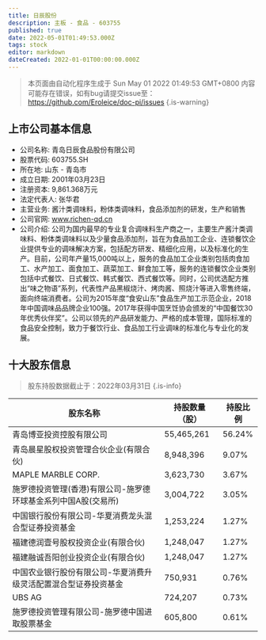 ```yaml
---
title: 日辰股份
description: 主板 - 食品 - 603755
published: true
date: 2022-05-01T01:49:53.000Z
tags: stock
editor: markdown
dateCreated: 2022-01-01T00:00:00.000Z
---
```


> 本页面由自动化程序生成于 Sun May 01 2022 01:49:53 GMT+0800
> 内容可能存在错误，如有bug请提交issue至：https://github.com/Eroleice/doc-pi/issues
{.is-warning}

## 上市公司基本信息
- 公司名称: 青岛日辰食品股份有限公司
- 股票代码: 603755.SH
- 所在地: 山东 - 青岛市
- 成立日期: 2001年03月23日
- 注册资本: 9,861.368万元
- 法定代表人: 张华君
- 主营业务: 酱汁类调味料，粉体类调味料，食品添加剂的研发，生产和销售
- 公司官网: www.richen-qd.cn
- 公司介绍: 公司为国内最早的专业复合调味料生产商之一，主要生产酱汁类调味料、粉体类调味料以及少量食品添加剂，旨在为食品加工企业、连锁餐饮企业提供专业的调味解决方案，包括配方研发、精细化应用，以及标准化的生产。目前，公司年产量15,000吨以上，服务的食品加工企业类别包括肉食加工、水产加工、面食加工、蔬菜加工、鲜食加工等，服务的连锁餐饮企业类别包括中式餐饮、日式餐饮、韩式餐饮、西式餐饮等。同时，公司优选配方推出“味之物语”系列，代表性产品黑椒烧汁、烤肉酱、照烧汁等进入零售终端，面向终端消费者。公司为2015年度“食安山东”食品生产加工示范企业，2018年中国调味品品牌企业100强。2017年获得中国烹饪协会颁发的“中国餐饮30年优秀伙伴奖”。公司以领先的产品研发能力、严格的成本管理，国际标准的食品安全控制，致力于餐饮行业、食品加工行业调味的标准化与专业化的发展。


## 十大股东信息
> 股东持股数据截止于：2022年03月31日
{.is-info}

| 股东名称 | 持股数量（股） | 持股比例 |
| --- | --- | --- |
| 青岛博亚投资控股有限公司 | 55,465,261 | 56.24% |
| 青岛晨星股权投资管理合伙企业(有限合伙) | 8,948,396 | 9.07% |
| MAPLE MARBLE CORP. | 3,623,730 | 3.67% |
| 施罗德投资管理(香港)有限公司-施罗德环球基金系列中国A股(交易所) | 3,004,722 | 3.05% |
| 中国银行股份有限公司-华夏消费龙头混合型证券投资基金 | 1,253,224 | 1.27% |
| 福建德润壹号股权投资企业(有限合伙) | 1,248,047 | 1.27% |
| 福建融诚吾阳创业投资企业(有限合伙) | 1,248,047 | 1.27% |
| 中国农业银行股份有限公司-华夏消费升级灵活配置混合型证券投资基金 | 750,931 | 0.76% |
| UBS   AG | 724,207 | 0.73% |
| 施罗德投资管理有限公司-施罗德中国进取股票基金 | 605,800 | 0.61% |




